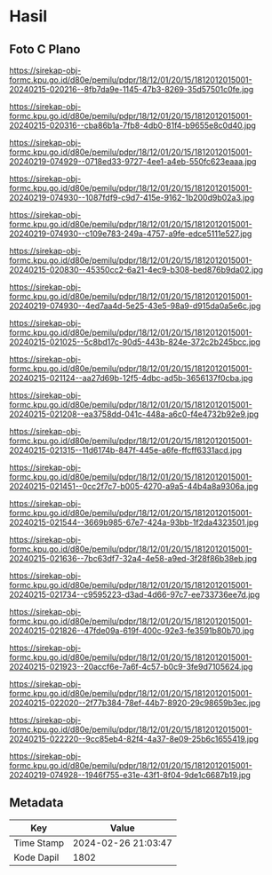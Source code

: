 # Hasil

## Foto C Plano

https://sirekap-obj-formc.kpu.go.id/d80e/pemilu/pdpr/18/12/01/20/15/1812012015001-20240215-020216--8fb7da9e-1145-47b3-8269-35d57501c0fe.jpg

https://sirekap-obj-formc.kpu.go.id/d80e/pemilu/pdpr/18/12/01/20/15/1812012015001-20240215-020316--cba86b1a-7fb8-4db0-81f4-b9655e8c0d40.jpg

https://sirekap-obj-formc.kpu.go.id/d80e/pemilu/pdpr/18/12/01/20/15/1812012015001-20240219-074929--0718ed33-9727-4ee1-a4eb-550fc623eaaa.jpg

https://sirekap-obj-formc.kpu.go.id/d80e/pemilu/pdpr/18/12/01/20/15/1812012015001-20240219-074930--1087fdf9-c9d7-415e-9162-1b200d9b02a3.jpg

https://sirekap-obj-formc.kpu.go.id/d80e/pemilu/pdpr/18/12/01/20/15/1812012015001-20240219-074930--c109e783-249a-4757-a9fe-edce5111e527.jpg

https://sirekap-obj-formc.kpu.go.id/d80e/pemilu/pdpr/18/12/01/20/15/1812012015001-20240215-020830--45350cc2-6a21-4ec9-b308-bed876b9da02.jpg

https://sirekap-obj-formc.kpu.go.id/d80e/pemilu/pdpr/18/12/01/20/15/1812012015001-20240219-074930--4ed7aa4d-5e25-43e5-98a9-d915da0a5e6c.jpg

https://sirekap-obj-formc.kpu.go.id/d80e/pemilu/pdpr/18/12/01/20/15/1812012015001-20240215-021025--5c8bd17c-90d5-443b-824e-372c2b245bcc.jpg

https://sirekap-obj-formc.kpu.go.id/d80e/pemilu/pdpr/18/12/01/20/15/1812012015001-20240215-021124--aa27d69b-12f5-4dbc-ad5b-3656137f0cba.jpg

https://sirekap-obj-formc.kpu.go.id/d80e/pemilu/pdpr/18/12/01/20/15/1812012015001-20240215-021208--ea3758dd-041c-448a-a6c0-f4e4732b92e9.jpg

https://sirekap-obj-formc.kpu.go.id/d80e/pemilu/pdpr/18/12/01/20/15/1812012015001-20240215-021315--11d6174b-847f-445e-a6fe-ffcff6331acd.jpg

https://sirekap-obj-formc.kpu.go.id/d80e/pemilu/pdpr/18/12/01/20/15/1812012015001-20240215-021451--0cc2f7c7-b005-4270-a9a5-44b4a8a9306a.jpg

https://sirekap-obj-formc.kpu.go.id/d80e/pemilu/pdpr/18/12/01/20/15/1812012015001-20240215-021544--3669b985-67e7-424a-93bb-1f2da4323501.jpg

https://sirekap-obj-formc.kpu.go.id/d80e/pemilu/pdpr/18/12/01/20/15/1812012015001-20240215-021636--7bc63df7-32a4-4e58-a9ed-3f28f86b38eb.jpg

https://sirekap-obj-formc.kpu.go.id/d80e/pemilu/pdpr/18/12/01/20/15/1812012015001-20240215-021734--c9595223-d3ad-4d66-97c7-ee733736ee7d.jpg

https://sirekap-obj-formc.kpu.go.id/d80e/pemilu/pdpr/18/12/01/20/15/1812012015001-20240215-021826--47fde09a-619f-400c-92e3-fe3591b80b70.jpg

https://sirekap-obj-formc.kpu.go.id/d80e/pemilu/pdpr/18/12/01/20/15/1812012015001-20240215-021923--20accf6e-7a6f-4c57-b0c9-3fe9d7105624.jpg

https://sirekap-obj-formc.kpu.go.id/d80e/pemilu/pdpr/18/12/01/20/15/1812012015001-20240215-022020--2f77b384-78ef-44b7-8920-29c98659b3ec.jpg

https://sirekap-obj-formc.kpu.go.id/d80e/pemilu/pdpr/18/12/01/20/15/1812012015001-20240215-022220--9cc85eb4-82f4-4a37-8e09-25b6c1655419.jpg

https://sirekap-obj-formc.kpu.go.id/d80e/pemilu/pdpr/18/12/01/20/15/1812012015001-20240219-074928--1946f755-e31e-43f1-8f04-9de1c6687b19.jpg


## Metadata

| Key        | Value               |
| ---------- | ------------------- |
| Time Stamp | 2024-02-26 21:03:47 |
| Kode Dapil | 1802                |



